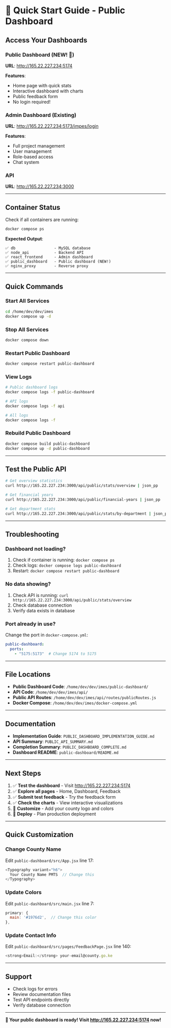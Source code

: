 # 🚀 Quick Start Guide - Public Dashboard

## Access Your Dashboards

### Public Dashboard (NEW! 🎉)
**URL**: http://165.22.227.234:5174

**Features**:
- Home page with quick stats
- Interactive dashboard with charts
- Public feedback form
- No login required!

### Admin Dashboard (Existing)
**URL**: http://165.22.227.234:5173/impes/login

**Features**:
- Full project management
- User management
- Role-based access
- Chat system

### API
**URL**: http://165.22.227.234:3000

---

## Container Status

Check if all containers are running:
```bash
docker compose ps
```

**Expected Output**:
```
✅ db                 - MySQL database
✅ node_api           - Backend API
✅ react_frontend     - Admin dashboard
✅ public_dashboard   - Public dashboard (NEW!)
✅ nginx_proxy        - Reverse proxy
```

---

## Quick Commands

### Start All Services
```bash
cd /home/dev/dev/imes
docker compose up -d
```

### Stop All Services
```bash
docker compose down
```

### Restart Public Dashboard
```bash
docker compose restart public-dashboard
```

### View Logs
```bash
# Public dashboard logs
docker compose logs -f public-dashboard

# API logs
docker compose logs -f api

# All logs
docker compose logs -f
```

### Rebuild Public Dashboard
```bash
docker compose build public-dashboard
docker compose up -d public-dashboard
```

---

## Test the Public API

```bash
# Get overview statistics
curl http://165.22.227.234:3000/api/public/stats/overview | json_pp

# Get financial years
curl http://165.22.227.234:3000/api/public/financial-years | json_pp

# Get department stats
curl http://165.22.227.234:3000/api/public/stats/by-department | json_pp
```

---

## Troubleshooting

### Dashboard not loading?
1. Check if container is running: `docker compose ps`
2. Check logs: `docker compose logs public-dashboard`
3. Restart: `docker compose restart public-dashboard`

### No data showing?
1. Check API is running: `curl http://165.22.227.234:3000/api/public/stats/overview`
2. Check database connection
3. Verify data exists in database

### Port already in use?
Change the port in `docker-compose.yml`:
```yaml
public-dashboard:
  ports:
    - "5175:5173"  # Change 5174 to 5175
```

---

## File Locations

- **Public Dashboard Code**: `/home/dev/dev/imes/public-dashboard/`
- **API Code**: `/home/dev/dev/imes/api/`
- **Public API Routes**: `/home/dev/dev/imes/api/routes/publicRoutes.js`
- **Docker Compose**: `/home/dev/dev/imes/docker-compose.yml`

---

## Documentation

- **Implementation Guide**: `PUBLIC_DASHBOARD_IMPLEMENTATION_GUIDE.md`
- **API Summary**: `PUBLIC_API_SUMMARY.md`
- **Completion Summary**: `PUBLIC_DASHBOARD_COMPLETE.md`
- **Dashboard README**: `public-dashboard/README.md`

---

## Next Steps

1. ✅ **Test the dashboard** - Visit http://165.22.227.234:5174
2. ✅ **Explore all pages** - Home, Dashboard, Feedback
3. ✅ **Submit test feedback** - Try the feedback form
4. ✅ **Check the charts** - View interactive visualizations
5. 🔄 **Customize** - Add your county logo and colors
6. 🔄 **Deploy** - Plan production deployment

---

## Quick Customization

### Change County Name
Edit `public-dashboard/src/App.jsx` line 17:
```javascript
<Typography variant="h6">
  Your County Name PMTS  // Change this
</Typography>
```

### Update Colors
Edit `public-dashboard/src/main.jsx` line 7:
```javascript
primary: {
  main: '#1976d2',  // Change this color
},
```

### Update Contact Info
Edit `public-dashboard/src/pages/FeedbackPage.jsx` line 140:
```javascript
<strong>Email:</strong> your-email@county.go.ke
```

---

## Support

- Check logs for errors
- Review documentation files
- Test API endpoints directly
- Verify database connection

---

**🎉 Your public dashboard is ready! Visit http://165.22.227.234:5174 now!**



